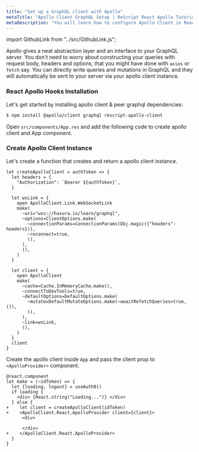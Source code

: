 ```yaml
---
title: "Set up a GraphQL client with Apollo"
metaTitle: "Apollo Client GraphQL Setup | ReScript React Apollo Tutorial"
metaDescription: "You will learn how to configure Apollo Client in React by installing @apollo/client"
---
```


import GithubLink from "../src/GithubLink.js";

Apollo gives a neat abstraction layer and an interface to your GraphQL server. You don't need to worry about constructing your queries with request body, headers and options, that you might have done with `axios` or `fetch` say. You can directly write queries and mutations in GraphQL and they will automatically be sent to your server via your apollo client instance.

### React Apollo Hooks Installation

Let's get started by installing apollo client & peer graphql dependencies:

```bash
$ npm install @apollo/client graphql rescript-apollo-client
```

Open `src/components/App.res` and add the following code to create apollo client and App component.

<GithubLink link="https://github.com/hasura/learn-graphql/blob/master/tutorials/frontend/rescript-react-apollo/app-final/src/components/App.res" text="src/components/App.res" />

### Create Apollo Client Instance

Let's create a function that creates and return a apollo client instance.

```reason
let createApolloClient = authToken => {
  let headers = {
    "Authorization": `Bearer ${authToken}`,
  }

  let wsLink = {
    open ApolloClient.Link.WebSocketLink
    make(
      ~uri="wss://hasura.io/learn/graphql",
      ~options=ClientOptions.make(
        ~connectionParams=ConnectionParams(Obj.magic({"headers": headers})),
        ~reconnect=true,
        (),
      ),
      (),
    )
  }

  let client = {
    open ApolloClient
    make(
      ~cache=Cache.InMemoryCache.make(),
      ~connectToDevTools=true,
      ~defaultOptions=DefaultOptions.make(
        ~mutate=DefaultMutateOptions.make(~awaitRefetchQueries=true, ()),
        (),
      ),
      ~link=wsLink,
      (),
    )
  }
  client
}

```

Create the apollo client inside `App` and pass the client prop to `<ApolloProvider>` component.

```reason
@react.component
let make = (~idToken) => {
  let {loading, logout} = useAuth0()
  if loading {
    <div> {React.string("Loading...")} </div>
  } else {
+    let client = createApolloClient(idToken)
+    <ApolloClient.React.ApolloProvider client={client}>
      <div>

      </div>
+    </ApolloClient.React.ApolloProvider>
  }
}
```
